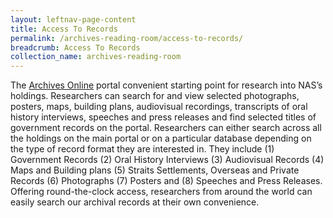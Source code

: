 ```yaml
---
layout: leftnav-page-content
title: Access To Records
permalink: /archives-reading-room/access-to-records/
breadcrumb: Access To Records
collection_name: archives-reading-room
---
```


The [Archives Online](http://www.nas.gov.sg/archivesonline/) portal convenient starting point for research into NAS’s holdings. Researchers can search for and view selected photographs, posters, maps, building plans, audiovisual recordings, transcripts of oral history interviews, speeches and press releases and find selected titles of government records on the portal. Researchers can either search across all the holdings on the main portal or on a particular database depending on the type of record format they are interested in. They include (1) Government Records (2) Oral History Interviews (3) Audiovisual Records (4) Maps and Building plans (5) Straits Settlements, Overseas and Private Records (6) Photographs (7) Posters and (8) Speeches and Press Releases. Offering round-the-clock access, researchers from around the world can easily search our archival records at their own convenience.